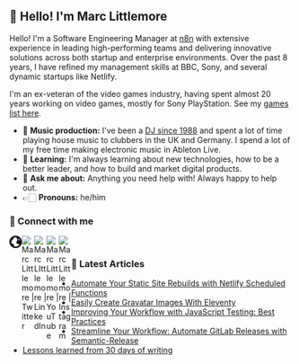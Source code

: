 ## 👋 Hello! I'm Marc Littlemore

Hello! I'm a Software Engineering Manager at [n8n](https://github.com/n8n-io) with extensive experience in leading high-performing teams and delivering innovative solutions across both startup and enterprise environments. Over the past 8 years, I have refined my management skills at BBC, Sony, and several dynamic startups like Netlify.

I'm an ex-veteran of the video games industry, having spent almost 20 years working on video games, mostly for Sony PlayStation. See my [games list here](https://marclittlemore.com/games/).

- 📀 **Music production:** I've been a [DJ since 1988](https://djcruze.co.uk/) and spent a lot of time playing house music to clubbers in the UK and Germany. I spend a lot of my free time making electronic music in Ableton Live.
- 🌱 **Learning:** I'm always learning about new technologies, how to be a better leader, and how to build and market digital products.
- 💬 **Ask me about:** Anything you need help with! Always happy to help out.
- 👉🏻 **Pronouns:** he/him

### 🔗 Connect with me

[<img align="left" alt="marclittlemore.com" width="22px" src="https://raw.githubusercontent.com/iconic/open-iconic/master/svg/globe.svg" />](https://marclittlemore.com/)
[<img align="left" alt="Marc Littlemore | Twitter" width="22px" src="https://cdn.jsdelivr.net/npm/simple-icons@v3/icons/twitter.svg" />](https://twitter.com/marclittlemore)
[<img align="left" alt="Marc LIttlemore | LinkedIn" width="22px" src="https://cdn.jsdelivr.net/npm/simple-icons@v3/icons/linkedin.svg" />](https://www.linkedin.com/in/marclittlemore/)
[<img align="left" alt="Marc Littlemore | YouTube" width="22px" src="https://cdn.jsdelivr.net/npm/simple-icons@v3/icons/youtube.svg" />](https://www.youtube.com/channel/UCgZBRIJDavqtuK8JwUs_nkA)
[<img align="left" alt="Marc Littlemore | Instagram" width="22px" src="https://cdn.jsdelivr.net/npm/simple-icons@v3/icons/instagram.svg" />](https://instagram.com/marclittlemore)

<br />

### 📕 Latest Articles

<!-- BLOG-POST-LIST:START -->
- [Automate Your Static Site Rebuilds with Netlify Scheduled Functions](https://www.marclittlemore.com/automate-site-rebuilds-with-netlify-scheduled-functions/)
- [Easily Create Gravatar Images With Eleventy](https://www.marclittlemore.com/easily-create-gravatar-images-with-eleventy/)
- [Improving Your Workflow with JavaScript Testing: Best Practices](https://www.marclittlemore.com/javascript-testing/getting-started-with-javascript-testing/)
- [Streamline Your Workflow: Automate GitLab Releases with Semantic-Release](https://www.marclittlemore.com/automating-your-releases-with-semantic-release-and-gitlab/)
- [Lessons learned from 30 days of writing](https://www.marclittlemore.com/lessons-learned-from-30-days-of-writing/)
<!-- BLOG-POST-LIST:END -->

